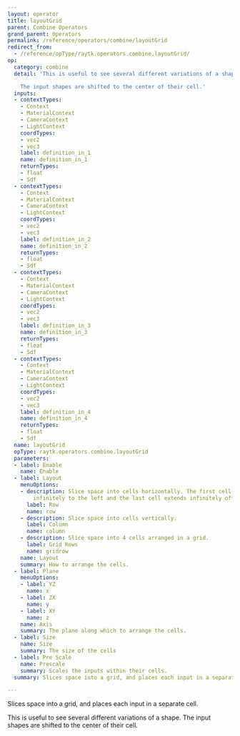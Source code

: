 ```yaml
---
layout: operator
title: layoutGrid
parent: Combine Operators
grand_parent: Operators
permalink: /reference/operators/combine/layoutGrid
redirect_from:
  - /reference/opType/raytk.operators.combine.layoutGrid/
op:
  category: combine
  detail: 'This is useful to see several different variations of a shape.

    The input shapes are shifted to the center of their cell.'
  inputs:
  - contextTypes:
    - Context
    - MaterialContext
    - CameraContext
    - LightContext
    coordTypes:
    - vec2
    - vec3
    label: definition_in_1
    name: definition_in_1
    returnTypes:
    - float
    - Sdf
  - contextTypes:
    - Context
    - MaterialContext
    - CameraContext
    - LightContext
    coordTypes:
    - vec2
    - vec3
    label: definition_in_2
    name: definition_in_2
    returnTypes:
    - float
    - Sdf
  - contextTypes:
    - Context
    - MaterialContext
    - CameraContext
    - LightContext
    coordTypes:
    - vec2
    - vec3
    label: definition_in_3
    name: definition_in_3
    returnTypes:
    - float
    - Sdf
  - contextTypes:
    - Context
    - MaterialContext
    - CameraContext
    - LightContext
    coordTypes:
    - vec2
    - vec3
    label: definition_in_4
    name: definition_in_4
    returnTypes:
    - float
    - Sdf
  name: layoutGrid
  opType: raytk.operators.combine.layoutGrid
  parameters:
  - label: Enable
    name: Enable
  - label: Layout
    menuOptions:
    - description: Slice space into cells horizontally. The first cell extends off
        infinitely to the left and the last cell extends infinitely off to the right.
      label: Row
      name: row
    - description: Slice space into cells vertically.
      label: Column
      name: column
    - description: Slice space into 4 cells arranged in a grid.
      label: Grid Rows
      name: gridrow
    name: Layout
    summary: How to arrange the cells.
  - label: Plane
    menuOptions:
    - label: YZ
      name: x
    - label: ZX
      name: y
    - label: XY
      name: z
    name: Axis
    summary: The plane along which to arrange the cells.
  - label: Size
    name: Size
    summary: The size of the cells
  - label: Pre Scale
    name: Prescale
    summary: Scales the inputs within their cells.
  summary: Slices space into a grid, and places each input in a separate cell.

---
```



Slices space into a grid, and places each input in a separate cell.

This is useful to see several different variations of a shape.
The input shapes are shifted to the center of their cell.